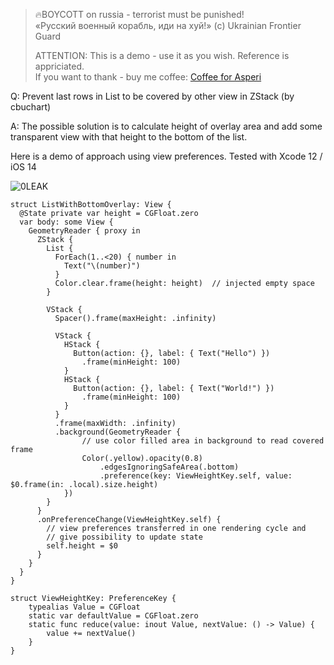 >
> 🔥BOYCOTT on russia - terrorist must be punished!<br>
> «Русский военный корабль, иди на хуй!» (c) Ukrainian Frontier Guard
> 
> ATTENTION: This is a demo - use it as you wish. Reference is appriciated.<br>
> If you want to thank - buy me coffee: [Coffee for Asperi](https://secure.wayforpay.com/donate/asperi)
>

Q: Prevent last rows in List to be covered by other view in ZStack (by cbuchart)

A: The possible solution is to calculate height of overlay area and add some transparent view with that height to the bottom of the list.

Here is a demo of approach using view preferences. Tested with Xcode 12 / iOS 14

![0LEAK](https://user-images.githubusercontent.com/62171579/186926974-024a55a8-03f7-4c7a-9510-f3013c4ac02e.gif)

```
struct ListWithBottomOverlay: View {
  @State private var height = CGFloat.zero
  var body: some View {
    GeometryReader { proxy in
      ZStack {
        List {
          ForEach(1..<20) { number in
            Text("\(number)")
          }
          Color.clear.frame(height: height)  // injected empty space
        }

        VStack {
          Spacer().frame(maxHeight: .infinity)

          VStack {
            HStack {
              Button(action: {}, label: { Text("Hello") })
                .frame(minHeight: 100)
            }
            HStack {
              Button(action: {}, label: { Text("World!") })
                .frame(minHeight: 100)
            }
          }
          .frame(maxWidth: .infinity)
          .background(GeometryReader {
                // use color filled area in background to read covered frame
                Color(.yellow).opacity(0.8)
                    .edgesIgnoringSafeArea(.bottom)
                    .preference(key: ViewHeightKey.self, value: $0.frame(in: .local).size.height)
            })
        }
      }
      .onPreferenceChange(ViewHeightKey.self) {
        // view preferences transferred in one rendering cycle and
        // give possibility to update state
        self.height = $0
      }
    }
  }
}

struct ViewHeightKey: PreferenceKey {
    typealias Value = CGFloat
    static var defaultValue = CGFloat.zero
    static func reduce(value: inout Value, nextValue: () -> Value) {
        value += nextValue()
    }
}

```
